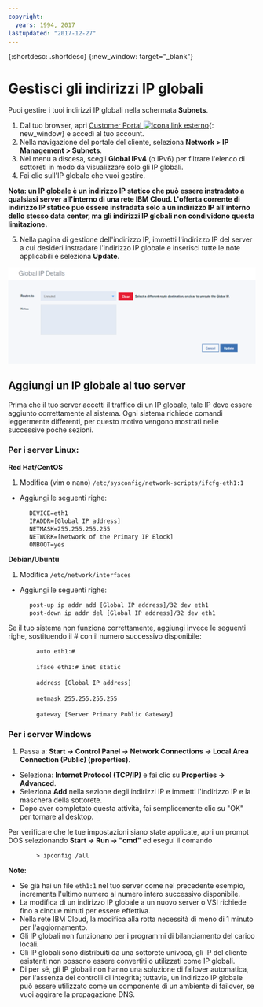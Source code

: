 ```yaml
---
copyright:
  years: 1994, 2017
lastupdated: "2017-12-27"
---
```


{:shortdesc: .shortdesc}
{:new_window: target="_blank"}

# Gestisci gli indirizzi IP globali 

Puoi gestire i tuoi indirizzi IP globali nella schermata **Subnets**. 

1. Dal tuo browser, apri [Customer Portal ![Icona link esterno](../../icons/launch-glyph.svg "Icona link esterno")](https://control.softlayer.com/){: new_window} e accedi al tuo account.
2. Nella navigazione del portale del cliente, seleziona **Network > IP Management > Subnets**.
3. Nel menu a discesa, scegli **Global IPv4** (o IPv6) per filtrare l'elenco di sottoreti in modo da visualizzare solo gli IP globali.
4. Fai clic sull'IP globale che vuoi gestire.
 
  **Nota: un IP globale è un indirizzo IP statico che può essere instradato a qualsiasi server all'interno di una rete IBM Cloud. L'offerta corrente di indirizzo IP statico
  può essere instradata solo a un indirizzo IP all'interno dello stesso data center, ma gli indirizzi IP globali non condividono
  questa limitazione.**

5. Nella pagina di gestione dell'indirizzo IP, immetti l'indirizzo IP del server a cui desideri instradare l'indirizzo IP globale e inserisci tutte le note applicabili e seleziona **Update**.

![Figura 2](images/2_1.png)

## Aggiungi un IP globale al tuo server 

Prima che il tuo server accetti il traffico di un IP globale, tale IP deve essere aggiunto correttamente al sistema. Ogni sistema richiede comandi leggermente differenti, per questo motivo vengono mostrati nelle successive poche sezioni.

### Per i server Linux:

**Red Hat/CentOS**

1. Modifica (vim o nano) `/etc/sysconfig/network-scripts/ifcfg-eth1:1`

* Aggiungi le seguenti righe:
```
      DEVICE=eth1
      IPADDR=[Global IP address]
      NETMASK=255.255.255.255
      NETWORK=[Network of the Primary IP Block]
      ONBOOT=yes
```

**Debian/Ubuntu**

1. Modifica `/etc/network/interfaces`

* Aggiungi le seguenti righe:

```
      post-up ip addr add [Global IP address]/32 dev eth1
      post-down ip addr del [Global IP address]/32 dev eth1
```

Se il tuo sistema non funziona correttamente, aggiungi invece le seguenti righe, sostituendo il # con il numero successivo disponibile:

```
        auto eth1:#

        iface eth1:# inet static

        address [Global IP address]

        netmask 255.255.255.255

        gateway [Server Primary Public Gateway]
```

### Per i server Windows

1. Passa a: **Start -> Control Panel -> Network Connections -> Local Area Connection (Public) (properties)**.
* Seleziona: **Internet Protocol (TCP/IP)** e fai clic su **Properties -> Advanced**.
* Seleziona **Add** nella sezione degli indirizzi IP e immetti l'indirizzo IP e la maschera della sottorete.
* Dopo aver completato questa attività, fai semplicemente clic su "OK" per tornare al desktop.

Per verificare che le tue impostazioni siano state applicate, apri un prompt DOS selezionando **Start -> Run -> "cmd"** ed esegui il comando

```
        > ipconfig /all
```

**Note:**

* Se già hai un file `eth1:1` nel tuo server come nel precedente esempio, incrementa l'ultimo numero al numero intero successivo disponibile.
* La modifica di un indirizzo IP globale a un nuovo server o VSI richiede fino a cinque minuti per essere effettiva. 
* Nella rete IBM Cloud, la modifica alla rotta necessità di meno di 1 minuto per l'aggiornamento.
* Gli IP globali non funzionano per i programmi di bilanciamento del carico locali.
* Gli IP globali sono distribuiti da una sottorete univoca, gli IP del cliente esistenti non possono essere convertiti o utilizzati come IP globali.
* Di per sé, gli IP globali non hanno una soluzione di failover automatica, per l'assenza dei controlli di integrità; tuttavia, un indirizzo IP globale può essere utilizzato come un componente di un ambiente di failover, se vuoi aggirare la propagazione DNS.
